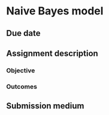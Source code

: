# Naive Bayes model

## Due date

## Assignment description

### Objective

### Outcomes

## Submission medium